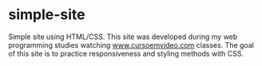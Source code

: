 # simple-site
Simple site using HTML/CSS. This site was developed during my web programming studies watching www.cursoemvideo.com classes. The goal of this site is to practice responsiveness and styling methods with CSS.

